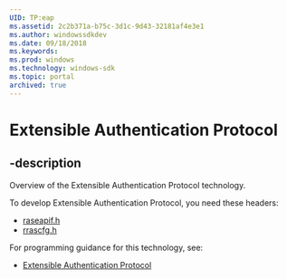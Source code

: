 ```yaml
---
UID: TP:eap
ms.assetid: 2c2b371a-b75c-3d1c-9d43-32181af4e3e1
ms.author: windowssdkdev
ms.date: 09/18/2018
ms.keywords: 
ms.prod: windows
ms.technology: windows-sdk
ms.topic: portal
archived: true
---
```


# Extensible Authentication Protocol

## -description

Overview of the Extensible Authentication Protocol technology.

To develop Extensible Authentication Protocol, you need these headers:

 * [raseapif.h](../raseapif/index.md)
 * [rrascfg.h](../rrascfg/index.md)

For programming guidance for this technology, see:
* [Extensible Authentication Protocol](/previous-versions/windows/desktop/eap)

